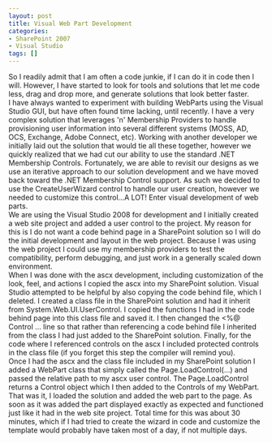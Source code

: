 ```yaml
---
layout: post
title: Visual Web Part Development
categories:
- SharePoint 2007
- Visual Studio
tags: []
---
```

So I readily admit that I am often a code junkie, if I can do it in code then I will. However, I have started to look for tools and solutions that let me code less, drag and drop more, and generate solutions that look better faster.  
I have always wanted to experiment with building WebParts using the Visual Studio GUI, but have often found time lacking, until recently. I have a very complex solution that leverages 'n' Membership Providers to handle provisioning user information into several different systems (MOSS, AD, OCS, Exchange, Adobe Connect, etc). Working with another developer we initially laid out the solution that would tie all these together, however we quickly realized that we had cut our ability to use the standard .NET Membership Controls. Fortunately, we are able to revisit our designs as we use an iterative approach to our solution development and we have moved back toward the .NET Membership Control support. As such we decided to use the CreateUserWizard control to handle our user creation, however we needed to customize this control…A LOT! Enter visual development of web parts.  
We are using the Visual Studio 2008 for development and I initially created a web site project and added a user control to the project. My reason for this is I do not want a code behind page in a SharePoint solution so I will do the initial development and layout in the web project. Because I was using the web project I could use my membership providers to test the compatibility, perform debugging, and just work in a generally scaled down environment.  
When I was done with the ascx development, including customization of the look, feel, and actions I copied the ascx into my SharePoint solution. Visual Studio attempted to be helpful by also copying the code behind file, which I deleted. I created a class file in the SharePoint solution and had it inherit from System.Web.UI.UserControl. I copied the functions I had in the code behind page into this class file and saved it. I then changed the \<%@ Control … line so that rather than referencing a code behind file I inherited from the class I had just added to the SharePoint solution. Finally, for the code where I referenced controls on the ascx I included protected controls in the class file (if you forget this step the compiler will remind you).  
Once I had the ascx and the class file included in my SharePoint solution I added a WebPart class that simply called the Page.LoadControl(…) and passed the relative path to my ascx user control. The Page.LoadControl returns a Control object which I then added to the Controls of my WebPart.  
That was it, I loaded the solution and added the web part to the page. As soon as it was added the part displayed exactly as expected and functioned just like it had in the web site project. Total time for this was about 30 minutes, which if I had tried to create the wizard in code and customize the template would probably have taken most of a day, if not multiple days.


